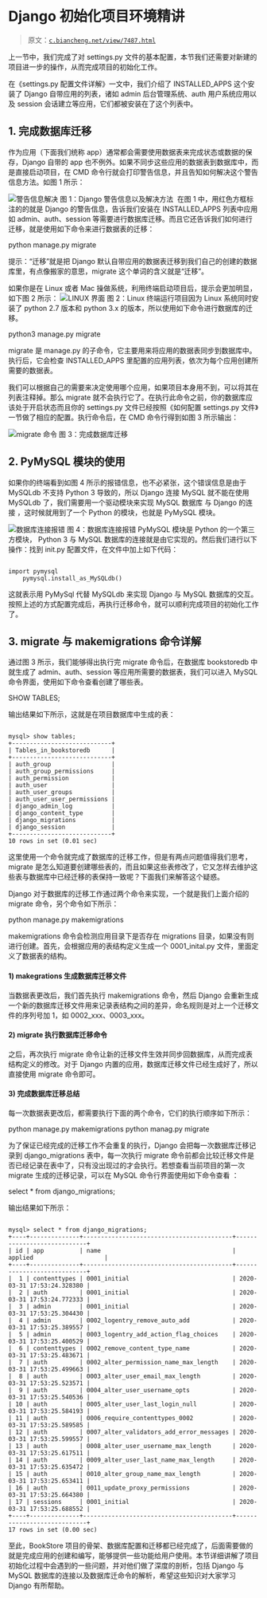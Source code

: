 # Django 初始化项目环境精讲

> 原文：[`c.biancheng.net/view/7487.html`](http://c.biancheng.net/view/7487.html)

上一节中，我们完成了对 settings.py 文件的基本配置，本节我们还需要对新建的项目进一步的操作，从而完成项目的初始化工作。

在《settings.py 配置文件详解》一文中，我们介绍了 INSTALLED_APPS 这个安装了 Django 自带应用的列表，诸如 admin 后台管理系统、auth 用户系统应用以及 session 会话建立等应用，它们都被安装在了这个列表中。

## 1\. 完成数据库迁移

作为应用（下面我们统称 app）通常都会需要使用数据表来完成状态或数据的保存，Django 自带的 app 也不例外。如果不同步这些应用的数据表到数据库中，而是直接启动项目，在 CMD 命令行就会打印警告信息，并且告知如何解决这个警告信息方法。如图 1 所示：

![警告信息解决](img/470c15ff11bebb7c1cc8ac48aa09a133.png)
图 1：Django 警告信息以及解决方法
 在图 1 中，用红色方框标注的的就是 Django 的警告信息，告诉我们安装在 INSTALLED_APPS 列表中应用如 admin、auth、session 等需要进行数据库迁移。而且它还告诉我们如何进行迁移，就是使用如下命令来进行数据表的迁移：

python manage.py migrate

提示：“迁移”就是把 Django 默认自带应用的数据表迁移到我们自己的创建的数据库里，有点像搬家的意思，migrate 这个单词的含义就是“迁移”。

如果你是在 Linux 或者 Mac 操做系统，利用终端启动项目后，提示会更加明显，如下图 2 所示：
![LINUX 界面](img/67dd8c8935dab96a7a3440c4114fb097.png)
图 2：Linux 终端运行项目因为 Linux 系统同时安装了 python 2.7 版本和 python 3.x 的版本，所以使用如下命令进行数据库的迁移。

python3 manage.py migrate 

migrate 是 manage.py 的子命令，它主要用来将应用的数据表同步到数据库中。执行后，它会检查 INSTALLED_APPS 里配置的应用列表，依次为每个应用创建所需要的数据表。

我们可以根据自己的需要来决定使用哪个应用，如果项目本身用不到，可以将其在列表注释掉。那么 migrate 就不会执行它了。在执行此命令之前，你的数据库应该处于开启状态而且你的 settings.py 文件已经按照《如何配置 settings.py 文件》一节做了相应的配置。执行命令后，在 CMD 命令行得到如图 3 所示输出：

![migrate 命令](img/cba8cfb64ee6c6cb24a7ead4156ec9a8.png)
图 3：完成数据库迁移

## 2\. PyMySQL 模块的使用

如果你的终端看到如图 4 所示的报错信息，也不必紧张，这个错误信息是由于 MySQLdb 不支持 Python 3 导致的，所以 Django 连接 MySQL 就不能在使用 MySQLdb 了，我们需要用一个驱动模块来实现 MySQL 数据库 与 Django 的连接 ，这时候就用到了一个 Python 的模块，也就是 PyMySQL 模块。

![数据库连接报错](img/75b7ff31637d092782aa813178b833d9.png)
图 4：数据库连接报错
PyMySQL 模块是 Python 的一个第三方模块， Python 3 与 MySQL 数据库的连接就是由它实现的。然后我们进行以下操作：找到 init.py 配置文件，在文件中加上如下代码：

```

import pymysql 
    pymysql.install_as_MySQLdb()
```

这就表示用 PyMySql 代替 MySQLdb 来实现 Django 与 MySQL 数据库的交互。按照上述的方式配置完成后，再执行迁移命令，就可以顺利完成项目的初始化工作了。

## 3\. migrate 与 makemigrations 命令详解

通过图 3 所示，我们能够得出执行完 migrate 命令后，在数据库 bookstoredb 中就生成了 admin、auth、session 等应用所需要的数据表，我们可以进入 MySQL 命令界面，使用如下命令查看创建了哪些表。

SHOW TABLES;

输出结果如下所示，这就是在项目数据库中生成的表：

```

mysql> show tables;
+----------------------------+
| Tables_in_bookstoredb      |
+----------------------------+
| auth_group                 |
| auth_group_permissions     |
| auth_permission            |
| auth_user                  |
| auth_user_groups           |
| auth_user_user_permissions |
| django_admin_log           |
| django_content_type        |
| django_migrations          |
| django_session             |
+----------------------------+
10 rows in set (0.01 sec)
```

这里使用一个命令就完成了数据库的迁移工作，但是有两点问题值得我们思考，migrate 是怎么知道要创建哪些表的，而且如果这些表修改了，它又怎样去维护这些表与数据库中已经迁移的表保持一致呢？下面我们来解答这个疑惑。

Django 对于数据库的迁移工作通过两个命令来实现，一个就是我们上面介绍的 migrate 命令，另个命令如下所示：

python manage.py makemigrations

makemigrations 命令会检测应用目录下是否存在 migrations 目录，如果没有则进行创建。首先，会根据应用的表结构定义生成一个 0001_inital.py 文件，里面定义了数据表的结构。

#### 1) makegrations 生成数据库迁移文件

当数据表更改后，我们首先执行 makemigrations 命令，然后 Django 会重新生成一个新的数据库迁移文件用来记录表结构之间的差异，命名规则是对上一个迁移文件的序列号加 1，如 0002_xxx、0003_xxx。

#### 2) migrate 执行数据库迁移命令

之后，再次执行 migrate 命令让新的迁移文件生效并同步回数据库，从而完成表结构定义的修改。对于 Django 内置的应用，数据库迁移文件已经生成好了，所以直接使用 migrate 命令即可。

#### 3) 完成数据库迁移总结

每一次数据表更改后，都需要执行下面的两个命令，它们的执行顺序如下所示：

python manage.py makemigrations
python manag.py migrate

为了保证已经完成的迁移工作不会重复的执行，Django 会把每一次数据库迁移记录到 django_migrations 表中，每一次执行 migrate 命令前都会比较迁移文件是否已经记录在表中了，只有没出现过的才会执行。若想查看当前项目的第一次 migrate 生成的迁移记录，可以在 MySQL 命令行界面使用如下命令查看 ：

select * from django_migrations;

输出结果如下所示：

```

mysql> select * from django_migrations;
+----+--------------+------------------------------------------+----------------------------+
| id | app          | name                                     | applied                    |
+----+--------------+------------------------------------------+----------------------------+
|  1 | contenttypes | 0001_initial                             | 2020-03-31 17:53:24.328380 |
|  2 | auth         | 0001_initial                             | 2020-03-31 17:53:24.772333 |
|  3 | admin        | 0001_initial                             | 2020-03-31 17:53:25.304430 |
|  4 | admin        | 0002_logentry_remove_auto_add            | 2020-03-31 17:53:25.389557 |
|  5 | admin        | 0003_logentry_add_action_flag_choices    | 2020-03-31 17:53:25.400529 |
|  6 | contenttypes | 0002_remove_content_type_name            | 2020-03-31 17:53:25.483671 |
|  7 | auth         | 0002_alter_permission_name_max_length    | 2020-03-31 17:53:25.499663 |
|  8 | auth         | 0003_alter_user_email_max_length         | 2020-03-31 17:53:25.523571 |
|  9 | auth         | 0004_alter_user_username_opts            | 2020-03-31 17:53:25.540536 |
| 10 | auth         | 0005_alter_user_last_login_null          | 2020-03-31 17:53:25.584193 |
| 11 | auth         | 0006_require_contenttypes_0002           | 2020-03-31 17:53:25.589585 |
| 12 | auth         | 0007_alter_validators_add_error_messages | 2020-03-31 17:53:25.599557 |
| 13 | auth         | 0008_alter_user_username_max_length      | 2020-03-31 17:53:25.617511 |
| 14 | auth         | 0009_alter_user_last_name_max_length     | 2020-03-31 17:53:25.635472 |
| 15 | auth         | 0010_alter_group_name_max_length         | 2020-03-31 17:53:25.653411 |
| 16 | auth         | 0011_update_proxy_permissions            | 2020-03-31 17:53:25.664380 |
| 17 | sessions     | 0001_initial                             | 2020-03-31 17:53:25.688552 |
+----+--------------+------------------------------------------+----------------------------+
17 rows in set (0.00 sec)
```

至此，BookStore 项目的骨架、数据库配置和迁移都已经完成了，后面需要做的就是完成应用的创建和编写，能够提供一些功能给用户使用。本节详细讲解了项目初始化过程中会遇到的一些问题，并对他们做了深度的剖析，包括 Django 与 MySQL 数据库的连接以及数据库迁命令的解析，希望这些知识对大家学习 Django 有所帮助。